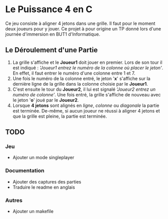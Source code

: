 # __Le Puissance 4 en C__
Ce jeu consiste à aligner 4 jetons dans une grille. Il faut pour le moment deux joueurs pour y jouer. Ce projet à pour origine un TP donné lors d'une journée d'immersion en BUT1 d'Informatique.

## Le Déroulement d'une Partie
1. La grille s'affiche et le **Joueur1** doit jouer en premier. Lors de son tour il est indiqué : _'Joueur1 entrez le numéro de la colonne où placer le jeton'_. En effet, il faut entrer le numéro d'une colonne entre 1 et 7.
2. Une fois le numéro de la colonne entré, le jeton '**x**' s'affiche sur la dernière ligne de la grille dans la colonne choisie par le **Joueur1**.
3. C'est ensuite le tour du **Joueur2**, il lui est signalé _'Joueur2 entrez un numéro de colonne'_. Une fois entré, la grille s'affiche de nouveau avec le jeton '**o**' joué par le **Joueur2**.
4. Lorsque **4 jetons** sont alignés en _ligne_, _colonne_ ou _diagonale_ la partie est terminée. De-même, si aucun joueur ne réussi à aligner 4 jetons et que la grille est pleine, la partie est terminée.

## **TODO**

### Jeu
- Ajouter un mode singleplayer

### Documentation
- Ajouter des captures des parties
- Traduire le readme en anglais

### Autres
- Ajouter un makefile
